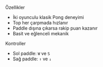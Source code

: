 Özellikler
- İki oyunculu klasik Pong deneyimi
- Top her çarpmada hızlanır
- Paddle dışına çıkarsa rakip puan kazanır
- Basit ve eğlenceli mekanik
  
Kontroller
- Sol paddle: `W` ve `S`
- Sağ paddle: `↑` ve `↓`
